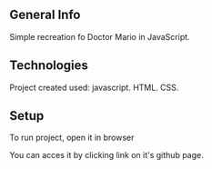 ## General Info
Simple recreation fo Doctor Mario in JavaScript.

## Technologies
Project created used:
javascript.
HTML.
CSS.

## Setup
To run project, open it in browser

You can acces it by clicking link on it's github page.
